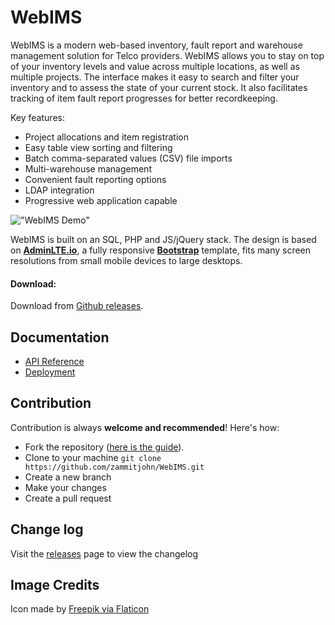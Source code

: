 WebIMS
============
WebIMS is a modern web-based inventory, fault report and warehouse management solution for Telco providers. WebIMS allows you to stay on top of your inventory levels and value across multiple locations, as well as multiple projects. The interface makes it easy to search and filter your inventory and to assess the state of your current stock. It also facilitates tracking of item fault report progresses for better recordkeeping.

Key features:
- Project allocations and item registration
- Easy table view sorting and filtering
- Batch comma-separated values (CSV) file imports
- Multi-warehouse management
- Convenient fault reporting options
- LDAP integration
- Progressive web application capable

!["WebIMS Demo"](dist/img/demo.PNG "WebIMS Demo")

WebIMS is built on an SQL, PHP and JS/jQuery stack. The design is based on **[AdminLTE.io](https://adminlte.io)**, a fully responsive **[Bootstrap](https://getbootstrap.com)** template, fits many screen resolutions from small mobile devices to large desktops.

#### Download:
Download from [Github releases](https://github.com/zammitjohn/WebIMS/releases).

Documentation
-------------
- [API Reference](docs/api.md)
- [Deployment](docs/deployment.md)

Contribution
------------
Contribution is always **welcome and recommended**! Here's how:

- Fork the repository ([here is the guide](https://help.github.com/articles/fork-a-repo/)).
- Clone to your machine ```git clone https://github.com/zammitjohn/WebIMS.git```
- Create a new branch
- Make your changes
- Create a pull request

Change log
----------
Visit the [releases](https://github.com/zammitjohn/WebIMS/releases) page to view the changelog

Image Credits
-------------
Icon made by [Freepik via Flaticon](https://www.flaticon.com/authors/freepik)